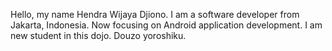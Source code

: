 Hello, my name Hendra Wijaya Djiono.
I am a software developer from Jakarta, Indonesia.
Now focusing on Android application development.
I am new student in this dojo.
Douzo yoroshiku.
